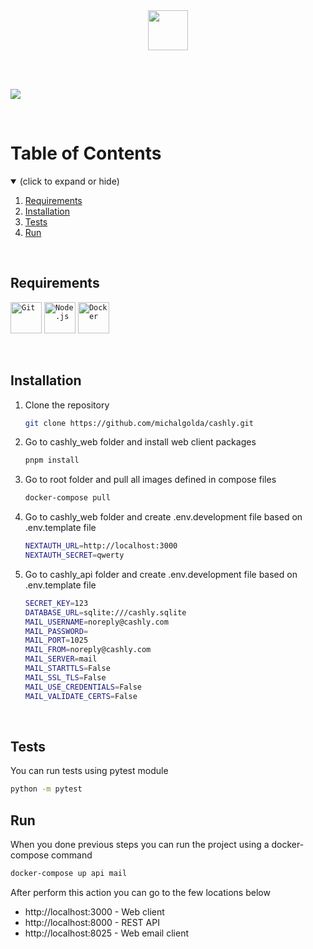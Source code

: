 <br>
<br>
<p align="center">
  <img src="https://cdn.discordapp.com/attachments/1012701830809141329/1092165177610338404/logo.svg" height="64">
</p>
<br>
<br>

<p aling="center">
  <img src="https://cdn.discordapp.com/attachments/1012701830809141329/1092183815822245978/Slide_16_9_-_1.jpg">
</p>

<br>

# Table of Contents
<details open>
  <summary>(click to expand or hide)</summary>
  <ol>
    <li>
      <a href="#requirements">Requirements</a>
    </li>
    <li>
      <a href="#installation">Installation</a>
    </li>
    <li>
      <a href="#tests">Tests</a>
    </li>
    <li>
      <a href="#run">Run</a>
    </li>
  </ol>
</details>

<br>

## Requirements
<code><img height="50" src="https://user-images.githubusercontent.com/25181517/192108372-f71d70ac-7ae6-4c0d-8395-51d8870c2ef0.png" alt="Git" title="Git" /></code>
<code><img height="50" src="https://user-images.githubusercontent.com/25181517/183568594-85e280a7-0d7e-4d1a-9028-c8c2209e073c.png" alt="Node.js" title="Node.js" /></code>
<code><img height="50" src="https://user-images.githubusercontent.com/25181517/117207330-263ba280-adf4-11eb-9b97-0ac5b40bc3be.png" alt="Docker" title="Docker" /></code>
 
<br>

## Installation
1. Clone the repository
   ```sh
   git clone https://github.com/michalgolda/cashly.git
   ```
2. Go to cashly_web folder and install web client packages
   ```sh
   pnpm install
   ```
3. Go to root folder and pull all images defined in compose files
   ```sh
   docker-compose pull
   ```
4. Go to cashly_web folder and create .env.development file based on .env.template file
   ```sh
   NEXTAUTH_URL=http://localhost:3000
   NEXTAUTH_SECRET=qwerty
   ```
5. Go to cashly_api folder and create .env.development file based on .env.template file
   ```sh
   SECRET_KEY=123
   DATABASE_URL=sqlite:///cashly.sqlite
   MAIL_USERNAME=noreply@cashly.com
   MAIL_PASSWORD=
   MAIL_PORT=1025
   MAIL_FROM=noreply@cashly.com
   MAIL_SERVER=mail
   MAIL_STARTTLS=False
   MAIL_SSL_TLS=False
   MAIL_USE_CREDENTIALS=False
   MAIL_VALIDATE_CERTS=False
   ```
   
<br>

## Tests
You can run tests using pytest module
   ```sh
   python -m pytest
   ```

## Run
When you done previous steps you can run the project using a docker-compose command
   ```sh
   docker-compose up api mail
   ```
After perform this action you can go to the few locations below 
* http://localhost:3000 - Web client
* http://localhost:8000 - REST API
* http://localhost:8025 - Web email client
